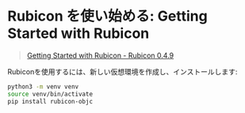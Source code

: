 # Rubicon を使い始める: Getting Started with Rubicon

> [Getting Started with Rubicon - Rubicon 0.4.9](https://rubicon-objc.readthedocs.io/en/stable/how-to/get-started.html)


Rubiconを使用するには、新しい仮想環境を作成し、インストールします:

```sh
python3 -m venv venv
source venv/bin/activate
pip install rubicon-objc
```


